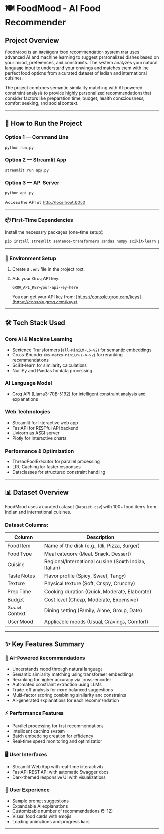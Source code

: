 # 🍽️ FoodMood - AI Food Recommender

## Project Overview

FoodMood is an intelligent food recommendation system that uses advanced AI and machine learning to suggest personalized dishes based on your mood, preferences, and constraints. The system analyzes your natural language input to understand your cravings and matches them with the perfect food options from a curated dataset of Indian and international cuisines.

The project combines semantic similarity matching with AI-powered constraint analysis to provide highly personalized recommendations that consider factors like preparation time, budget, health consciousness, comfort seeking, and social context.

---

## 🚀 How to Run the Project

### Option 1 — Command Line

```bash
python run.py
```

### Option 2 — Streamlit App

```bash
streamlit run app.py
```

### Option 3 — API Server

```bash
python api.py
```

Access the API at: [http://localhost:8000](http://localhost:8000)

---

### 📦 First-Time Dependencies

Install the necessary packages (one-time setup):

```bash
pip install streamlit sentence-transformers pandas numpy scikit-learn plotly fastapi uvicorn groq python-dotenv nltk scipy statsmodels matplotlib seaborn requests python-multipart
```

---

### 🔑 Environment Setup

1. Create a `.env` file in the project root.
2. Add your Groq API key:

   ```
   GROQ_API_KEY=your-api-key-here
   ```

   You can get your API key from: [https://console.groq.com/keys](https://console.groq.com/keys)

---

## 🛠️ Tech Stack Used

### Core AI & Machine Learning

* Sentence Transformers (`all-MiniLM-L6-v2`) for semantic embeddings
* Cross-Encoder (`ms-marco-MiniLM-L-6-v2`) for reranking recommendations
* Scikit-learn for similarity calculations
* NumPy and Pandas for data processing

### AI Language Model

* Groq API (Llama3-70B-8192) for intelligent constraint analysis and explanations

### Web Technologies

* Streamlit for interactive web app
* FastAPI for RESTful API backend
* Uvicorn as ASGI server
* Plotly for interactive charts

### Performance & Optimization

* ThreadPoolExecutor for parallel processing
* LRU Caching for faster responses
* Dataclasses for structured constraint handling

---

## 📊 Dataset Overview

FoodMood uses a curated dataset (`Dataset.csv`) with 100+ food items from Indian and international cuisines.

### Dataset Columns:

| Column         | Description                                            |
| -------------- | ------------------------------------------------------ |
| Food Item      | Name of the dish (e.g., Idli, Pizza, Burger)           |
| Food Type      | Meal category (Meal, Snack, Dessert)                   |
| Cuisine        | Regional/International cuisine (South Indian, Italian) |
| Taste Notes    | Flavor profile (Spicy, Sweet, Tangy)                   |
| Texture        | Physical texture (Soft, Crispy, Crunchy)               |
| Prep Time      | Cooking duration (Quick, Moderate, Elaborate)          |
| Budget         | Cost level (Cheap, Moderate, Expensive)                |
| Social Context | Dining setting (Family, Alone, Group, Date)            |
| User Mood      | Applicable moods (Usual, Cravings, Comfort)            |

---

## ✨ Key Features Summary

### 🧠 AI-Powered Recommendations

* Understands mood through natural language
* Semantic similarity matching using transformer embeddings
* Reranking for higher accuracy via cross-encoder
* Automated constraint extraction using LLMs
* Trade-off analysis for more balanced suggestions
* Multi-factor scoring combining similarity and constraints
* AI-generated explanations for each recommendation

### ⚡ Performance Features

* Parallel processing for fast recommendations
* Intelligent caching system
* Batch embedding creation for efficiency
* Real-time speed monitoring and optimization

### 🖥️ User Interfaces

* Streamlit Web App with real-time interactivity
* FastAPI REST API with automatic Swagger docs
* Dark-themed responsive UI with visualizations

### 📱 User Experience

* Sample prompt suggestions
* Expandable AI explanations
* Customizable number of recommendations (5–12)
* Visual food cards with emojis
* Loading animations and progress bars

---

